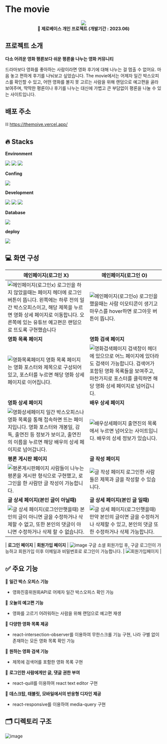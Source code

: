 # The movie

<div align="center">
  <img src="https://github.com/zerosubin/themoive/assets/78471546/bab53574-0d65-495a-8636-f2c041c618b7" />

  <br/>
  <b>📌 제로베이스 개인 프로젝트 (개발기간 : 2023.06)</b>
</div>

## 프로젝트 소개

**다소 어려운 영화 평론보다 쉬운 평론을 나누는 영화 커뮤니티**

드라마보다 영화를 좋아하는 사람이라면 영화 후기에 대해 나누는 걸 멈출 수 없어요. 마음 놓고 편하게 후기를 나눠보고 싶었습니다. The movie에서는 어제자 일간 박스오피스를 확인할 수 있고, 어떤 영화를 볼지 못 고르는 사람을 위해 랜덤으로 예고편을 골라 보여주며, 딱딱한 평론이나 후기를 나누는 대신에 가볍고 큰 부담없이 평론을 나눌 수 있는 사이트입니다.

## 배포 주소

⛓️ https://themoive.vercel.app/

## 🔥 Stacks

**Environment**

<img src="https://img.shields.io/badge/visualstudiocode-007ACC?style=for-the-badge&logo=visualstudiocode&logoColor=white"> <img src="https://img.shields.io/badge/git-F05032?style=for-the-badge&logo=git&logoColor=white">
<img src="https://img.shields.io/badge/github-181717?style=for-the-badge&logo=github&logoColor=white">

**Confing**

<img src="https://img.shields.io/badge/npm-CB3837?style=for-the-badge&logo=npm&logoColor=white">

**Development**

<img src="https://img.shields.io/badge/javascript-F7DF1E?style=for-the-badge&logo=javascript&logoColor=black"> <img src="https://img.shields.io/badge/react-61DAFB?style=for-the-badge&logo=react&logoColor=black">
<img src="https://img.shields.io/badge/styledcomponents-DB7093?style=for-the-badge&logo=styledcomponents&logoColor=white">

**Database**

<img src="https://img.shields.io/badge/firebase-FFCA28?style=for-the-badge&logo=firebase&logoColor=black">

**deploy**

<img src="https://img.shields.io/badge/vercel-000000?style=for-the-badge&logo=vercel&logoColor=white">

## 💻 화면 구성

| 메인페이지(로그인 X)                                                                                                                                                                                                                                                                                                                | 메인페이지(로그인 O)                                                                                                                                                                                                                                                                      |
| ----------------------------------------------------------------------------------------------------------------------------------------------------------------------------------------------------------------------------------------------------------------------------------------------------------------------------------- | ----------------------------------------------------------------------------------------------------------------------------------------------------------------------------------------------------------------------------------------------------------------------------------------- |
| ![메인페이지(로그인x)](https://github.com/zerosubin/themoive/assets/78471546/29c4e4bd-5c20-4a2a-8fa2-5b8e0c1b0223) 로그인을 하지 않았을때는 페이지 헤더에 로그인버튼이 뜹니다. 왼쪽에는 하루 전의 일간 박스오피스이고, 해당 제목을 누르면 영화 상세 페이지로 이동합니다. 오른쪽에 있는 유튜브 예고편은 랜덤으로 뜨도록 구현했습니다 | ![메인페이지(로그인o)](https://github.com/zerosubin/themoive/assets/78471546/7a6eb719-c6c2-42a9-8958-9647d691dade) 로그인을 했을때는 사람 이모티콘이 생기고 마우스를 hover하면 로그아웃 버튼이 뜹니다.                                                                                    |
| **영화 목록 페이지**                                                                                                                                                                                                                                                                                                                | **영화 검색 페이지**                                                                                                                                                                                                                                                                      |
| ![영화목록페이지](https://github.com/zerosubin/themoive/assets/78471546/32114b8a-87c2-41cb-99d1-7491a007b2cd) 영화 목록 페이지는 영화 포스터와 제목으로 구성되어있고, 포스터를 누르면 해당 영화 상세 페이지로 이어집니다.                                                                                                           | ![영화검색페이지](https://github.com/zerosubin/themoive/assets/78471546/4b1bf575-3cee-4845-b4e2-463fa10ae389) 검색창이 헤더에 있으므로 어느 페이지에 있더라도 검색이 가능합니다. 검색어가 포함된 영화 목록들을 보여주고, 마찬가지로 포스터를 클릭하면 해당 영화 상세 페이지로 넘어갑니다. |
| **영화 상세 페이지**                                                                                                                                                                                                                                                                                                                | **배우 상세 페이지**                                                                                                                                                                                                                                                                      |
| ![영화상세페이지](https://github.com/zerosubin/themoive/assets/78471546/fa53d3a0-e21e-4130-8001-dd89048e7d97) 일간 박스오피스나 영화 목록을 통해 접속하면 뜨는 페이지입니다. 영화 포스터와 개봉일, 감독, 출연진 등 정보가 보이고, 출연진의 이름을 누르면 해당 배우의 상세 페이지로 넘어갑니다.                                      | ![배우상세페이지](https://github.com/zerosubin/themoive/assets/78471546/4f1bd2dc-6c0f-4f6b-becd-214a1cabe895) 출연진의 목록에서 누르면 넘어오는 사이트입니다. 배우의 상세 정보가 있습니다.                                                                                                |
| **평론 게시판 페이지**                                                                                                                                                                                                                                                                                                              | **글 작성 페이지**                                                                                                                                                                                                                                                                        |
| ![평론게시판페이지](https://github.com/zerosubin/themoive/assets/78471546/fbb03bb4-8dcb-49bc-a135-ad3cc0864e70) 사람들이 나누는 평론을 게시판 형식으로 구현했고, 로그인을 한 사람만 글 작성이 가능합니다.                                                                                                                           | ![글 작성 페이지](https://github.com/zerosubin/themoive/assets/78471546/377c88bd-0eee-4085-a873-c744852e6bf6) 로그인한 사람들은 제목과 글을 작성할 수 있습니다.                                                                                                                           |
| **글 상세 페이지(본인 글이 아닐때)**                                                                                                                                                                                                                                                                                                | **글 상세 페이지(본인 글 일때)**                                                                                                                                                                                                                                                          |
| ![글 상세 페이지(로그인안햇을때)](https://github.com/zerosubin/themoive/assets/78471546/4cc22138-077e-4568-92cf-b26b53d8b8c1) 본인의 글이 아니면 글을 수정하거나 삭제할 수 없고, 또한 본인의 댓글이 아니면 수정하거나 삭제 할 수 없습니다.                                                                                          | ![글 상세 페이지(로그인햇을때)](https://github.com/zerosubin/themoive/assets/78471546/467c82b0-eaf3-4496-bba9-1bddef0520f7) 만약 본인의 글이면 글을 수정하거나 삭제할 수 있고, 본인의 댓글 또한 수정하거나 삭제 가능합니다.                                                               |

| **로그인 페이지** | **회원가입 페이지**
| ![image](https://github.com/zerosubin/themoive/assets/78471546/5f5544f6-67d7-4857-9e07-42bec2ec16b9) 구글 소셜 회원가입 후, 구글 로그인이 가능하고 회원가입 이후 이메일과 비밀번호로 로그인이 가능합니다. | ![회원가입페이지](https://github.com/zerosubin/themoive/assets/78471546/3045da18-eca2-454d-b5fc-fa97887ca30f) |

## ✅ 주요 기능

📌 **일간 박스 오피스 기능**

- 영화진흥위원회API로 어제자 일간 박스오피스 확인 가능

📌 **오늘의 예고편 기능**

- 영화를 고르기 어려워하는 사람을 위해 랜덤으로 예고편 재생

📌 **다양한 영화 목록 제공**

- react-intersection-observer를 이용하여 무한스크롤 기능 구현, 나라 구별 없이 존재하는 모든 영화 목록 확인 가능

📌 **원하는 영화 검색 기능**

- 제목에 검색어를 포함한 영화 목록 구현

📌 **로그인한 사람에게만 글, 댓글 권한 부여**

- react-quill를 이용하여 react text editor 구현

📌 **데스크탑, 태블릿, 모바일에서의 반응형 디자인 제공**

- react-responsive를 이용하여 media-query 구현

## 🗂️ 디렉토리 구조

![image](https://github.com/zerosubin/themoive/assets/78471546/01135f10-ace0-4c2c-8800-e4c8b39bd536)
